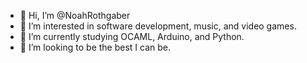 - 👋 Hi, I’m @NoahRothgaber
- 👀 I’m interested in software development, music, and video games.
- 🌱 I’m currently studying OCAML, Arduino, and Python. 
- 💞️ I’m looking to be the best I can be.

<!---
NoahRothgaber/NoahRothgaber is a ✨ special ✨ repository because its `README.md` (this file) appears on your GitHub profile.
You can click the Preview link to take a look at your changes.
--->
